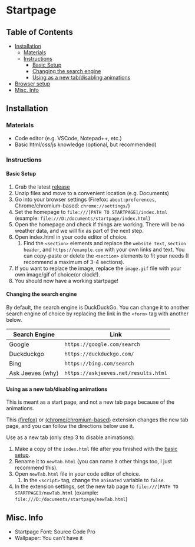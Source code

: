 # Startpage <!-- omit in toc --> 


## Table of Contents <!-- omit in toc --> 
- [Installation](#installation)
	- [Materials](#materials)
	- [Instructions](#instructions)
		- [Basic Setup](#basic-setup)
		- [Changing the search engine](#changing-the-search-engine)
		- [Using as a new tab/disabling animations](#using-as-a-new-tabdisabling-animations)
- [Browser setup](#browser-setup)
- [Misc. Info](#misc-info)
## Installation

### Materials
- Code editor (e.g. VSCode, Notepad++, etc.)
- Basic html/css/js knowledge (optional, but recommended)

### Instructions

#### Basic Setup

1. Grab the latest [release](https://github.com/eaaasun/startpage/releases/latest)
2. Unzip files and move to a convenient location (e.g. Documents)
3. Go into your browser settings (Firefox: `about:preferences`, Chrome/chromium-based: `chrome://settings/`)
4. Set the homepage to `file:///[PATH TO STARTPAGE]/index.html` (example: `file:///D:/documents/startpage/index.html`)
5. Open the homepage and check if things are working. There will be no weather data, and we will fix as part of the next step.
6. Open index.html in your code editor of choice.
   1. Find the `<section>` elements and replace the `website text`, `section header`, and `https://example.com` with your own links and text. You can copy-paste or delete the `<section>` elements to fit your needs (I recommend a maximum of 3-4 sections).
7. If you want to replace the image, replace the `image.gif` file with your own image/gif of choice(or clock!).
8. You should now have a working startpage!

#### Changing the search engine
By default, the search engine is DuckDuckGo. You can change it to another search engine of choice by replacing the link in the `<form>` tag with another below.

|Search Engine |Link  |
--- | --- |
|Google|`https://google.com/search`|
|Duckduckgo|`https://duckduckgo.com/`|
|Bing|`https://bing.com/search`|
|Ask Jeeves (why)|`https://askjeeves.net/results.html`|

#### Using as a new tab/disabling animations
This is meant as a start page, and not a new tab page because of the animations. 

This [(firefox)](https://addons.mozilla.org/en-US/firefox/addon/new-tab-override/) or [(chrome/chromium-based)](https://chrome.google.com/webstore/detail/new-tab-redirect/icpgjfneehieebagbmdbhnlpiopdcmna) extension changes the new tab page, and you can follow the directions below use it.

Use as a new tab (only step 3 to disable animations):
1. Make a copy of the `index.html` file after you finished with the [basic setup](#basic-setup).
2. Rename it to `newTab.html` (you can name it other things too, I just recommend this).
3. Open `newTab.html` file in your code editor of choice.
   1. In the `<script>` tag, change the `animated` variable to `false`.
4. In the extension settings, set the new tab page to `file:///[PATH TO STARTPAGE]/newTab.html` (example: `file:///D:/documents/startpage/newTab.html`)

## Misc. Info
- Startpage Font: Source Code Pro
- Wallpaper: You can't have it
